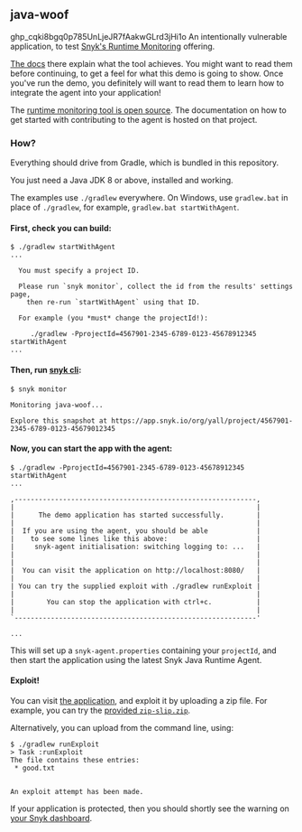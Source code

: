 ## java-woof
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
An intentionally vulnerable application, to test
[Snyk's Runtime Monitoring](https://snyk.io/docs/runtime-protection/) offering.

[The docs](https://snyk.io/docs/runtime-protection/)
there explain what the tool achieves. You might want to read them before
continuing, to get a feel for what this demo is going to show. Once you've run the
demo, you definitely will want to read them to learn how to integrate the agent
into your application!

The [runtime monitoring tool is open source](https://github.com/snyk/java-runtime-agent).
The documentation on how to get started with contributing to the agent is hosted
on that project.


### How?

Everything should drive from Gradle, which is bundled in this repository.

You just need a Java JDK 8 or above, installed and working.

The examples use `./gradlew` everywhere. On Windows, use `gradlew.bat` in place of `./gradlew`,
for example, `gradlew.bat startWithAgent`.


#### First, check you can build:

```text
$ ./gradlew startWithAgent
...

  You must specify a project ID.
  
  Please run `snyk monitor`, collect the id from the results' settings page,
    then re-run `startWithAgent` using that ID.

  For example (you *must* change the projectId!):

     ./gradlew -PprojectId=4567901-2345-6789-0123-45678912345 startWithAgent
...
```


#### Then, run [snyk cli](https://snyk.io/docs/using-snyk/):

```text
$ snyk monitor

Monitoring java-woof...

Explore this snapshot at https://app.snyk.io/org/yall/project/4567901-2345-6789-0123-45679012345
```


#### Now, you can start the app with the agent:

```text
$ ./gradlew -PprojectId=4567901-2345-6789-0123-45678912345 startWithAgent
...

,------------------------------------------------------------,
|                                                            |
|      The demo application has started successfully.        |
|                                                            |
|  If you are using the agent, you should be able            |
|    to see some lines like this above:                      |
|     snyk-agent initialisation: switching logging to: ...   |
|                                                            |
|                                                            |
|  You can visit the application on http://localhost:8080/   |
|                                                            |
| You can try the supplied exploit with ./gradlew runExploit |
|                                                            |
|        You can stop the application with ctrl+c.           |
|                                                            |
`------------------------------------------------------------'

...
```

This will set up a `snyk-agent.properties` containing your `projectId`,
  and then start the application using the latest Snyk Java Runtime Agent. 


#### Exploit!

You can visit [the application](http://localhost:8080/), and
exploit it by uploading a zip file. For example, you can try the
[provided `zip-slip.zip`](https://github.com/snyk/zip-slip-vulnerability/tree/master/archives).

Alternatively, you can upload from the command line, using:

```text
$ ./gradlew runExploit
> Task :runExploit
The file contains these entries:
 * good.txt


An exploit attempt has been made.
```

If your application is protected, then you should
  shortly see the warning on [your Snyk dashboard](https://app.snyk.io/).
